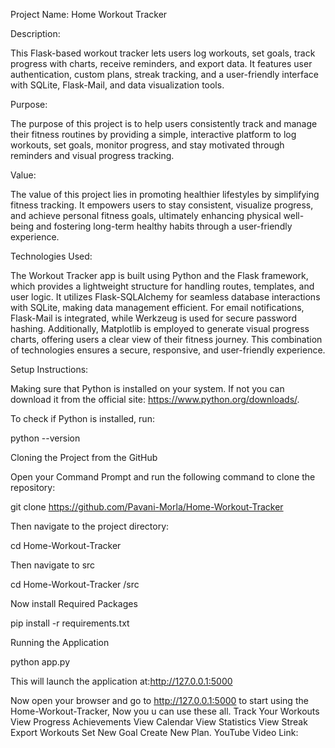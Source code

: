 Project Name: 
Home Workout Tracker

Description: 

This Flask-based workout tracker lets users log workouts, set goals, track progress with charts, receive reminders, and export data. It features user authentication, custom plans, streak tracking, and a user-friendly interface with SQLite, Flask-Mail, and data visualization tools.

Purpose:

The purpose of this project is to help users consistently track and manage their fitness routines by providing a simple, interactive platform to log workouts, set goals, monitor progress, and stay motivated through reminders and visual progress tracking.

Value:

The value of this project lies in promoting healthier lifestyles by simplifying fitness tracking. It empowers users to stay consistent, visualize progress, and achieve personal fitness goals, ultimately enhancing physical well-being and fostering long-term healthy habits through a user-friendly experience.

Technologies Used:

The Workout Tracker app is built using Python and the Flask framework, which provides a lightweight structure for handling routes, templates, and user logic. It utilizes Flask-SQLAlchemy for seamless database interactions with SQLite, making data management efficient. For email notifications, Flask-Mail is integrated, while Werkzeug is used for secure password hashing. Additionally, Matplotlib is employed to generate visual progress charts, offering users a clear view of their fitness journey. This combination of technologies ensures a secure, responsive, and user-friendly experience.

Setup Instructions: 

Making sure that Python is installed on your system. If not you can download it from the official site: https://www.python.org/downloads/.

To check if Python is installed, run:

python --version

Cloning the Project from  the GitHub

Open your Command Prompt and run the following command to clone the repository:

git clone https://github.com/Pavani-Morla/Home-Workout-Tracker

Then navigate to the project directory:

cd Home-Workout-Tracker

Then navigate to src

cd Home-Workout-Tracker /src

Now install Required Packages

pip install -r requirements.txt

Running the Application

python app.py

This will launch the application at:http://127.0.0.1:5000

Now open your browser and go to http://127.0.0.1:5000 to start using the Home-Workout-Tracker, Now you u can use these all. 
Track Your Workouts
View Progress
Achievements
View Calendar
View Statistics
View Streak
Export Workouts
Set New Goal
Create New Plan.
YouTube Video Link:
